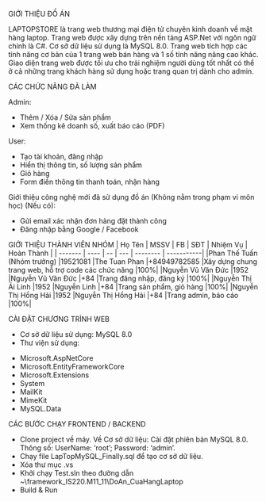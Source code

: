 GIỚI THIỆU ĐỒ ÁN

LAPTOPSTORE là trang web thương mại điện tử chuyên kinh doanh về mặt hàng laptop. Trang web được xây dựng trên nền tảng ASP.Net với ngôn ngữ chính là C#. Cơ sở dữ liệu sử dụng là MySQL 8.0. Trang web tích hợp các tính năng cơ bản của 1 trang web bán hàng và 1 số tính năng nâng cao khác. Giao diện trang web được tối ưu cho trải nghiệm người dùng tốt nhất có thể ở cả những trang khách hàng sử dụng hoặc trang quan trị dành cho admin.

CÁC CHỨC NĂNG ĐÃ LÀM 

Admin:
+ Thêm / Xóa / Sửa sản phẩm
+ Xem thống kê doanh số, xuất báo cáo (PDF)

User:
+ Tạo tài khoản, đăng nhập
+ Hiển thị thông tin, số lượng sản phẩm
+ Giỏ hàng
+  Form điền thông tin thanh toán, nhận hàng

Giới thiệu công nghệ mới đã sử dụng đồ án (Không nằm trong phạm vi môn học) (Nếu có):
+ Gửi email xác nhận đơn hàng đặt thành công
+ Đăng nhập bằng Google / Facebook

GIỚI THIỆU THÀNH VIÊN NHÓM 
| Họ Tên  | MSSV | FB | SĐT | Nhiệm Vụ | Hoàn Thành |
| ------- | ---- | -- | --- | -------- | -----------|
|Phan Thế Tuấn (Nhóm trưởng)	|19521081	|The Tuan Phan |+84949782585	|Xây dựng chung trang web, hỗ trợ code các chức năng	|100%|
|Nguyễn Vũ Văn Đức	|1952	|Nguyễn Vũ Văn Đức |+84	|Trang đăng nhập, đăng ký	|100%|
|Nguyễn Thị Ái Linh	|1952	|Nguyễn Linh |+84	|Trang sản phẩm, giỏ hàng	|100%|
|Nguyễn Thị Hồng Hải	|1952	|Nguyễn Thị Hồng Hải |+84	|Trang admin, báo cáo	|100%|

CÀI ĐẶT CHƯƠNG TRÌNH WEB 
- Cơ sở dữ liệu sử dụng: MySQL 8.0
- Thư viện sử dụng:
+ Microsoft.AspNetCore
+ Microsoft.EntityFrameworkCore
+ Microsoft.Extensions
+ System
+ MailKit
+ MimeKit
+ MySQL.Data

CÁC BƯỚC CHẠY FRONTEND / BACKEND
-	Clone project về máy.
Về Cơ sở dữ liệu: Cài đặt phiên bản MySQL 8.0.
Thông số: UserName: ‘root’; Password: ‘admin’.
-	Chạy file LapTopMySQL_Finally.sql để tạo cơ sở dữ liệu.
-	Xóa thư mục .vs 
-	Khởi chạy Test.sln theo đường dẫn ~\framework_IS220.M11_11\DoAn_CuaHangLaptop
-	Build & Run
